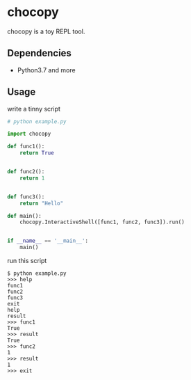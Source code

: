 # chocopy

chocopy is a toy REPL tool.

## Dependencies
- Python3.7 and more

## Usage

write a tinny script

```python
# python example.py

import chocopy

def func1():
    return True


def func2():
    return 1


def func3():
    return "Hello"

def main():
    chocopy.InteractiveShell([func1, func2, func3]).run()


if __name__ == '__main__':
    main()

```

run this script

```
$ python example.py
>>> help
func1
func2
func3
exit
help
result
>>> func1
True
>>> result
True
>>> func2
1
>>> result
1
>>> exit

```